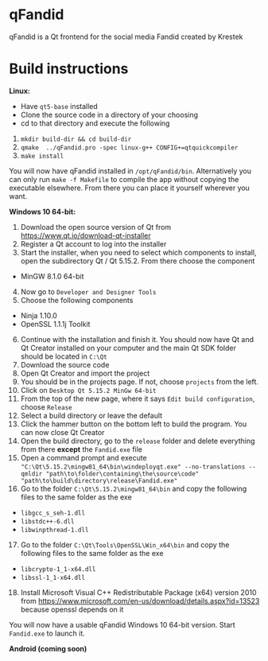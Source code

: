 
# qFandid
qFandid is a Qt frontend for the social media Fandid created by Krestek

# Build instructions

**Linux:**
- Have `qt5-base` installed
- Clone the source code in a directory of your choosing
- cd to that directory and execute the following
1. `mkdir build-dir && cd build-dir`
2. `qmake  ../qFandid.pro -spec linux-g++ CONFIG+=qtquickcompiler`
3. `make install`

You will now have qFandid installed in `/opt/qFandid/bin`. Alternatively you can only run `make -f Makefile` to compile the app without copying the executable elsewhere. From there you can place it yourself wherever you want.

**Windows 10 64-bit:**

1. Download the open source version of Qt from https://www.qt.io/download-qt-installer
2. Register a Qt account to log into the installer
3. Start the installer, when you need to select which components to install, open the subdirectory Qt / Qt 5.15.2. From there choose the component
- MinGW 8.1.0 64-bit
4. Now go to `Developer and Designer Tools`
5. Choose the following components
- Ninja 1.10.0
- OpenSSL 1.1.1j Toolkit
6. Continue with the installation and finish it. You should now have Qt and Qt Creator installed on your computer and the main Qt SDK folder should be located in `C:\Qt`
7. Download the source code
8. Open Qt Creator and import the project
9. You should be in the projects page. If not, choose `projects` from the left.
10. Click on  `Desktop Qt 5.15.2 MinGw 64-bit`
11. From the top of the new page, where it says `Edit build configuration`, choose `Release`
12. Select a build directory or leave the default
13. Click the hammer button on the bottom left to build the program. You can now close Qt Creator
14. Open the build directory, go to the `release` folder and delete everything from there **except** the `Fandid.exe` file
15. Open a command prompt and execute `"C:\Qt\5.15.2\mingw81_64\bin\windeployqt.exe" --no-translations --qmldir "path\to\folder\containing\the\source\code" "path\to\build\directory\release\Fandid.exe"`
16. Go to the folder `C:\Qt\5.15.2\mingw81_64\bin` and copy the following files to the same folder as the exe
- `libgcc_s_seh-1.dll`
- `libstdc++-6.dll`
- `libwinpthread-1.dll`
17. Go to the folder `C:\Qt\Tools\OpenSSL\Win_x64\bin` and copy the following files to the same folder as the exe
- `libcrypto-1_1-x64.dll`
- `libssl-1_1-x64.dll`
18. Install Microsoft Visual C++ Redistributable Package (x64) version 2010 from https://www.microsoft.com/en-us/download/details.aspx?id=13523 because openssl depends on it

You will now have a usable qFandid Windows 10 64-bit version. Start `Fandid.exe` to launch it.

**Android (coming soon)**
